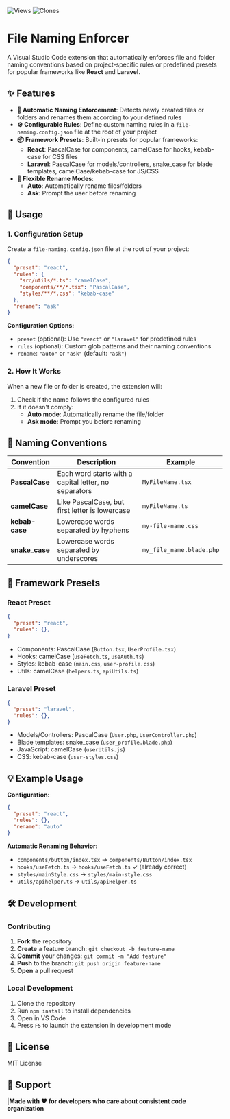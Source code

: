<!-- STATS BADGE START -->
![Views](https://img.shields.io/badge/Views-805-blue)  ![Clones](https://img.shields.io/badge/Clones-205-green)
<!-- STATS BADGE END -->
# File Naming Enforcer

A Visual Studio Code extension that automatically enforces file and folder naming conventions based on project-specific rules or predefined presets for popular frameworks like **React** and **Laravel**.

## ✨ Features

- **🔄 Automatic Naming Enforcement**: Detects newly created files or folders and renames them according to your defined rules
- **⚙️ Configurable Rules**: Define custom naming rules in a `file-naming.config.json` file at the root of your project
- **📦 Framework Presets**: Built-in presets for popular frameworks:
  - **React**: PascalCase for components, camelCase for hooks, kebab-case for CSS files
  - **Laravel**: PascalCase for models/controllers, snake_case for blade templates, camelCase/kebab-case for JS/CSS
- **🎯 Flexible Rename Modes**:
  - **Auto**: Automatically rename files/folders
  - **Ask**: Prompt the user before renaming

## 🚀 Usage

### 1. Configuration Setup

Create a `file-naming.config.json` file at the root of your project:

```json
{
  "preset": "react",
  "rules": {
    "src/utils/*.ts": "camelCase",
    "components/**/*.tsx": "PascalCase",
    "styles/**/*.css": "kebab-case"
  },
  "rename": "ask"
}
```

**Configuration Options:**

- `preset` (optional): Use `"react"` or `"laravel"` for predefined rules
- `rules` (optional): Custom glob patterns and their naming conventions
- `rename`: `"auto"` or `"ask"` (default: `"ask"`)

### 2. How It Works

When a new file or folder is created, the extension will:

1. Check if the name follows the configured rules
2. If it doesn't comply:
   - **Auto mode**: Automatically rename the file/folder
   - **Ask mode**: Prompt you before renaming

## 📝 Naming Conventions

| Convention     | Description                                           | Example                  |
| -------------- | ----------------------------------------------------- | ------------------------ |
| **PascalCase** | Each word starts with a capital letter, no separators | `MyFileName.tsx`         |
| **camelCase**  | Like PascalCase, but first letter is lowercase        | `myFileName.ts`          |
| **kebab-case** | Lowercase words separated by hyphens                  | `my-file-name.css`       |
| **snake_case** | Lowercase words separated by underscores              | `my_file_name.blade.php` |

## 🎯 Framework Presets

### React Preset

```json
{
  "preset": "react",
  "rules": {},
}
```

- Components: PascalCase (`Button.tsx`, `UserProfile.tsx`)
- Hooks: camelCase (`useFetch.ts`, `useAuth.ts`)
- Styles: kebab-case (`main.css`, `user-profile.css`)
- Utils: camelCase (`helpers.ts`, `apiUtils.ts`)

### Laravel Preset

```json
{
  "preset": "laravel",
  "rules": {},
}
```

- Models/Controllers: PascalCase (`User.php`, `UserController.php`)
- Blade templates: snake_case (`user_profile.blade.php`)
- JavaScript: camelCase (`userUtils.js`)
- CSS: kebab-case (`user-styles.css`)

## 💡 Example Usage

**Configuration:**

```json
{
  "preset": "react",
  "rules": {},
  "rename": "auto"
}
```

**Automatic Renaming Behavior:**

- `components/button/index.tsx` → `components/Button/index.tsx`
- `hooks/useFetch.ts` → `hooks/useFetch.ts` ✓ (already correct)
- `styles/mainStyle.css` → `styles/main-style.css`
- `utils/apihelper.ts` → `utils/apiHelper.ts`

## 🛠️ Development

### Contributing

1. **Fork** the repository
2. **Create** a feature branch: `git checkout -b feature-name`
3. **Commit** your changes: `git commit -m "Add feature"`
4. **Push** to the branch: `git push origin feature-name`
5. **Open** a pull request

### Local Development

1. Clone the repository
2. Run `npm install` to install dependencies
3. Open in VS Code
4. Press `F5` to launch the extension in development mode

## 📄 License

MIT License 

## 🤝 Support


|**Made with ❤️ for developers who care about consistent code organization**


